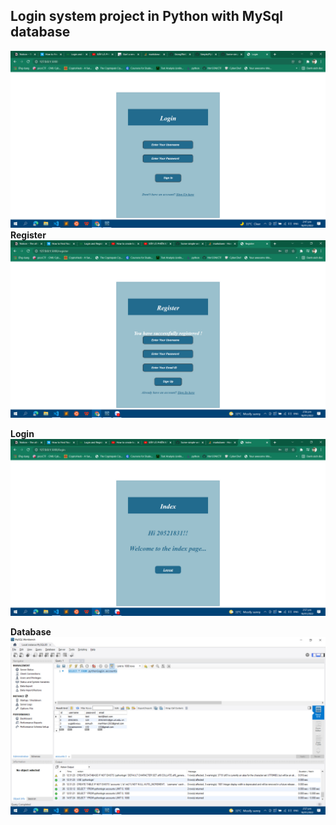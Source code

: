 ﻿## Login system project in Python with MySql database  
![alt text](https://github.com/GiongfNef/Some-simple-website/blob/main/Python/demo.jpg)  
﻿
 **Register**
 ![alt text](https://github.com/GiongfNef/Some-simple-website/blob/main/Python/register.jpg)  
 
 **Login**  
 ![alt text](https://github.com/GiongfNef/Some-simple-website/blob/main/Python/login.jpg)  
  
 **Database**  
 ![alt text](https://github.com/GiongfNef/Some-simple-website/blob/main/Python/database.jpg)  
